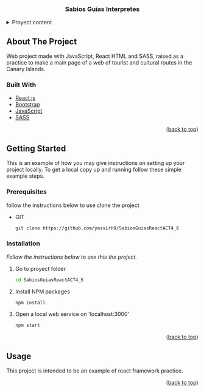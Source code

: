 <div id="top"></div>

  <h3 align="center">Sabios Guías Interpretes</h3>

<!-- TABLE OF CONTENTS -->
<details>
  <summary>Proyect content</summary>
  <ol>
    <li>
      <a href="#about-the-project">About The Project</a>
      <ul>
        <li><a href="#built-with">Built With</a></li>
      </ul>
    </li>
    <li>
      <a href="#getting-started">Getting Started</a>
      <ul>
        <li><a href="#prerequisites">Prerequisites</a></li>
        <li><a href="#installation">Installation</a></li>
      </ul>
    </li>
    <li><a href="#usage">Usage</a></li>
  </ol>
</details>



<!-- ABOUT THE PROJECT -->
## About The Project
Web project made with JavaScript, React HTML and SASS, raised as a practice to make a main page of a web of tourist and cultural routes in the Canary Islands.

### Built With

* [React.js](https://reactjs.org/)
* [Bootstrap](https://getbootstrap.com)
* [JavaScript](https://www.javascript.com/)
* [SASS](https://sass-lang.com/)

<p align="right">(<a href="#top">back to top</a>)</p>



<!-- GETTING STARTED -->
## Getting Started

This is an example of how you may give instructions on setting up your project locally.
To get a local copy up and running follow these simple example steps.

### Prerequisites

follow the instructions below to use clone the project
* GIT
  ```sh
  git clone https://github.com/yassirH9/SabiosGuiasReactACT4_6
  ```

### Installation

_Follow the instructions below to use this the project._

1. Go to proyect folder
   ```sh
   cd SabiosGuiasReactACT4_6
   ```
2. Install NPM packages
   ```sh
   npm install
   ```
3. Open a local web service on 'localhost:3000'
   ```js
   npm start
   ```

<p align="right">(<a href="#top">back to top</a>)</p>



<!-- USAGE EXAMPLES -->
## Usage

This project is intended to be an example of react framework practice.

<p align="right">(<a href="#top">back to top</a>)</p>
